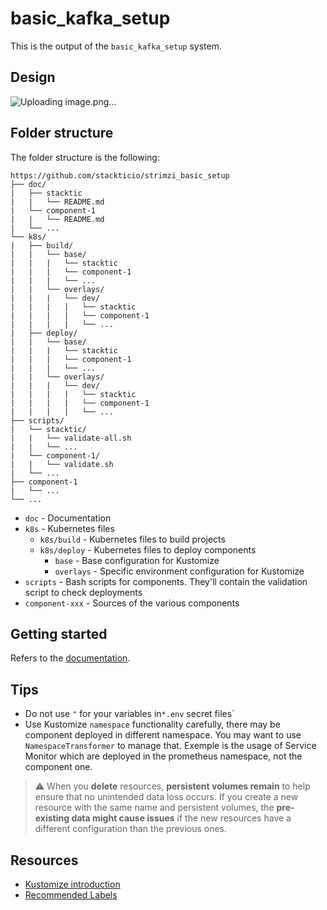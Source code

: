 # basic_kafka_setup

This is the output of the `basic_kafka_setup` system.

## Design

![Uploading image.png…]()


## Folder structure

The folder structure is the following:
```
https://github.com/stackticio/strimzi_basic_setup
├── doc/
|   ├── stacktic
|   |   └── README.md
|   └── component-1
|   |   └── README.md
|   └── ...
└── k8s/
|   ├── build/
|   |   └── base/
|   |   |   └── stacktic
|   |   |   └── component-1
|   |   |   └── ...
|   |   └── overlays/
|   |   |   └── dev/
|   |   |   |   └── stacktic
|   |   |   |   └── component-1
|   |   |   |   └── ...
|   ├── deploy/
|   |   └── base/
|   |   |   └── stacktic
|   |   |   └── component-1
|   |   |   └── ...
|   |   └── overlays/
|   |   |   └── dev/
|   |   |   |   └── stacktic
|   |   |   |   └── component-1
|   |   |   |   └── ...
├── scripts/
|   └── stacktic/
|   |   └── validate-all.sh
|   |   └── ...
|   └── component-1/
|   |   └── validate.sh
|   └── ...
├── component-1
|   └── ...
└── ...
```

* `doc` - Documentation
* `k8s` - Kubernetes files
  * `k8s/build` - Kubernetes files to build projects
  * `k8s/deploy` - Kubernetes files to deploy components
    * `base` - Base configuration for Kustomize
    * `overlays` - Specific environment configuration for Kustomize
* `scripts` - Bash scripts for components. They'll contain the validation script to check deployments
* `component-xxx` - Sources of the various components

## Getting started

Refers to the [documentation](./doc/stacktic/README.md).



## Tips

* Do not use `"` for your variables in`*.env` secret files`
* Use Kustomize `namespace` functionality carefully, there may be component deployed in different namespace. You may want to use `NamespaceTransformer` to manage that. Exemple is the usage of Service Monitor which are deployed in the prometheus namespace, not the component one.

>⚠️ When you **delete** resources, **persistent volumes remain** to help ensure that no unintended data loss occurs. 
> If you create a new resource with the same name and persistent volumes, the **pre-existing data might cause issues** if the new resources have a different configuration than the previous ones.

## Resources

* [Kustomize introduction](https://github.com/beeNotice/kustomize-demo)
* [Recommended Labels](https://kubernetes.io/docs/concepts/overview/working-with-objects/common-labels/)
